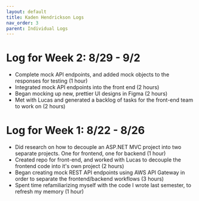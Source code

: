 ```yaml
---
layout: default
title: Kaden Hendrickson Logs
nav_order: 3
parent: Individual Logs
---
```

# Log for Week 2:  8/29 - 9/2
- Complete mock API endpoints, and added mock objects to the responses for testing (1 hour)
- Integrated mock API endpoints into the front end (2 hours)
- Began mocking up new, prettier UI designs in Figma (2 hours)
- Met with Lucas and generated a backlog of tasks for the front-end team to work on (2 hours)

# Log for Week 1:  8/22 - 8/26
-  Did research on how to decouple an ASP.NET MVC project into two separate projects. One for frontend, one for backend (1 hour)
-  Created repo for front-end, and worked with Lucas to decouple the frontend code into it's own project (2 hours)
-  Began creating mock REST API endpoints using AWS API Gateway in order to separate the frontend/backend workflows (3 hours)
-  Spent time refamiliarizing myself with the code I wrote last semester, to refresh my memory (1 hour) 

